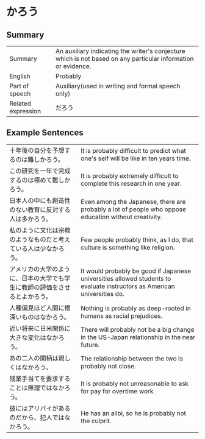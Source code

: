 # かろう

## Summary

<table><tr>   <td>Summary</td>   <td>An auxiliary indicating the writer's conjecture which is not based on any particular information or evidence.</td></tr><tr>   <td>English</td>   <td>Probably</td></tr><tr>   <td>Part of speech</td>   <td>Auxiliary(used in writing and formal speech only)</td></tr><tr>   <td>Related expression</td>   <td>だろう</td></tr></table>

## Example Sentences

<table><tr>   <td>十年後の自分を予想するのは難しかろう。</td>   <td>It is probably difficult to predict what one's self will be like in ten years time.</td></tr><tr>   <td>この研究を一年で完成するのは極めて難しかろう。</td>   <td>It is probably extremely difficult to complete this research in one year.</td></tr><tr>   <td>日本人の中にも創造性のない教育に反対する人は多かろう。</td>   <td>Even among the Japanese, there are probably a lot of people who oppose education without creativity.</td></tr><tr>   <td>私のように文化は宗教のようなものだと考えている人は少なかろう。</td>   <td>Few people probably think, as I do, that culture is something like religion.</td></tr><tr>   <td>アメリカの大学のように、日本の大学でも学生に教師の評価をさせるとよかろう。</td>   <td>It would probably be good if Japanese universities allowed students to evaluate instructors as American universities do.</td></tr><tr>   <td>人種偏見ほど人間に根深いものはなかろう。</td>   <td>Nothing is probably as deep-rooted in humans as racial prejudices.</td></tr><tr>   <td>近い将来に日米関係に大きな変化はなかろう。</td>   <td>There will probably not be a big change in the US-Japan relationship in the near future.</td></tr><tr>   <td>あの二人の間柄は親しくはなかろう。</td>   <td>The relationship between the two is probably not close.</td></tr><tr>   <td>残業手当てを要求することは無理ではなかろう。</td>   <td>It is probably not unreasonable to ask for pay for overtime work.</td></tr><tr>   <td>彼にはアリバイがあるのだから、犯人ではなかろう。</td>   <td>He has an alibi, so he is probably not the culprit.</td></tr></table>


